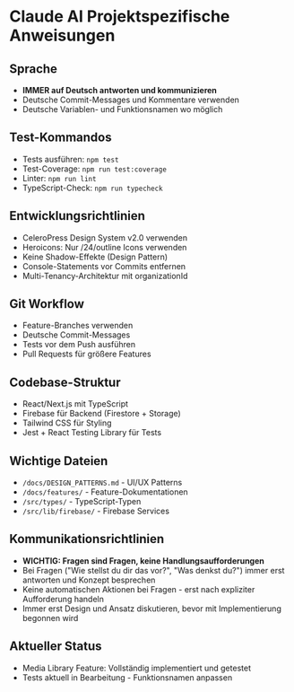 # Claude AI Projektspezifische Anweisungen

## Sprache
- **IMMER auf Deutsch antworten und kommunizieren**
- Deutsche Commit-Messages und Kommentare verwenden
- Deutsche Variablen- und Funktionsnamen wo möglich

## Test-Kommandos
- Tests ausführen: `npm test`
- Test-Coverage: `npm run test:coverage` 
- Linter: `npm run lint`
- TypeScript-Check: `npm run typecheck`

## Entwicklungsrichtlinien
- CeleroPress Design System v2.0 verwenden
- Heroicons: Nur /24/outline Icons verwenden
- Keine Shadow-Effekte (Design Pattern)
- Console-Statements vor Commits entfernen
- Multi-Tenancy-Architektur mit organizationId

## Git Workflow
- Feature-Branches verwenden
- Deutsche Commit-Messages
- Tests vor dem Push ausführen
- Pull Requests für größere Features

## Codebase-Struktur
- React/Next.js mit TypeScript
- Firebase für Backend (Firestore + Storage)  
- Tailwind CSS für Styling
- Jest + React Testing Library für Tests

## Wichtige Dateien
- `/docs/DESIGN_PATTERNS.md` - UI/UX Patterns
- `/docs/features/` - Feature-Dokumentationen
- `/src/types/` - TypeScript-Typen
- `/src/lib/firebase/` - Firebase Services

## Kommunikationsrichtlinien
- **WICHTIG: Fragen sind Fragen, keine Handlungsaufforderungen**
- Bei Fragen ("Wie stellst du dir das vor?", "Was denkst du?") immer erst antworten und Konzept besprechen
- Keine automatischen Aktionen bei Fragen - erst nach expliziter Aufforderung handeln
- Immer erst Design und Ansatz diskutieren, bevor mit Implementierung begonnen wird

## Aktueller Status
- Media Library Feature: Vollständig implementiert und getestet
- Tests aktuell in Bearbeitung - Funktionsnamen anpassen